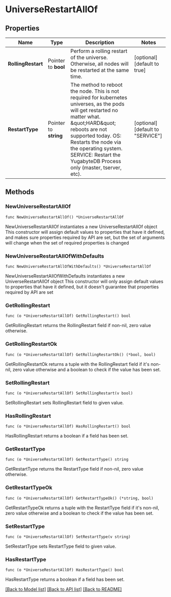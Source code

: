 # UniverseRestartAllOf

## Properties

Name | Type | Description | Notes
------------ | ------------- | ------------- | -------------
**RollingRestart** | Pointer to **bool** | Perform a rolling restart of the universe. Otherwise, all nodes will be restarted at the same time. | [optional] [default to true]
**RestartType** | Pointer to **string** | The method to reboot the node. This is not required for kubernetes universes, as the pods  will get restarted no matter what. \&quot;HARD\&quot; reboots are not supported today.  OS: Restarts the node via the operating system. SERVICE: Restart the YugabyteDB Process only (master, tserver, etc).  | [optional] [default to "SERVICE"]

## Methods

### NewUniverseRestartAllOf

`func NewUniverseRestartAllOf() *UniverseRestartAllOf`

NewUniverseRestartAllOf instantiates a new UniverseRestartAllOf object
This constructor will assign default values to properties that have it defined,
and makes sure properties required by API are set, but the set of arguments
will change when the set of required properties is changed

### NewUniverseRestartAllOfWithDefaults

`func NewUniverseRestartAllOfWithDefaults() *UniverseRestartAllOf`

NewUniverseRestartAllOfWithDefaults instantiates a new UniverseRestartAllOf object
This constructor will only assign default values to properties that have it defined,
but it doesn't guarantee that properties required by API are set

### GetRollingRestart

`func (o *UniverseRestartAllOf) GetRollingRestart() bool`

GetRollingRestart returns the RollingRestart field if non-nil, zero value otherwise.

### GetRollingRestartOk

`func (o *UniverseRestartAllOf) GetRollingRestartOk() (*bool, bool)`

GetRollingRestartOk returns a tuple with the RollingRestart field if it's non-nil, zero value otherwise
and a boolean to check if the value has been set.

### SetRollingRestart

`func (o *UniverseRestartAllOf) SetRollingRestart(v bool)`

SetRollingRestart sets RollingRestart field to given value.

### HasRollingRestart

`func (o *UniverseRestartAllOf) HasRollingRestart() bool`

HasRollingRestart returns a boolean if a field has been set.

### GetRestartType

`func (o *UniverseRestartAllOf) GetRestartType() string`

GetRestartType returns the RestartType field if non-nil, zero value otherwise.

### GetRestartTypeOk

`func (o *UniverseRestartAllOf) GetRestartTypeOk() (*string, bool)`

GetRestartTypeOk returns a tuple with the RestartType field if it's non-nil, zero value otherwise
and a boolean to check if the value has been set.

### SetRestartType

`func (o *UniverseRestartAllOf) SetRestartType(v string)`

SetRestartType sets RestartType field to given value.

### HasRestartType

`func (o *UniverseRestartAllOf) HasRestartType() bool`

HasRestartType returns a boolean if a field has been set.


[[Back to Model list]](../README.md#documentation-for-models) [[Back to API list]](../README.md#documentation-for-api-endpoints) [[Back to README]](../README.md)


